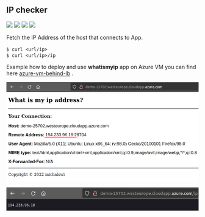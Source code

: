 ## **IP checker**

![](https://img.shields.io/github/issues/michalswi/whatismyip)
![](https://img.shields.io/github/forks/michalswi/whatismyip)
![](https://img.shields.io/github/stars/michalswi/whatismyip)
![](https://img.shields.io/github/last-commit/michalswi/whatismyip)

Fetch the IP Address of the host that connects to App.

```
$ curl <url/ip>
$ curl <url/ip>/ip
```

Example how to deploy and use **whatismyip** app on Azure VM you can find here [azure-vm-behind-lb](https://github.com/michalswi/azure-vm-behind-lb) .

![pic1](./images/1.png)

![pic2](./images/2.png)
